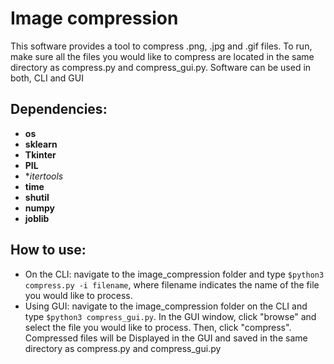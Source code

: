 # Image compression
This software provides a tool to compress .png, .jpg and .gif files. To run, make sure all the files you would like to compress are located in the same directory as compress.py and compress_gui.py. Software can be used in both, CLI and GUI

## Dependencies:

* **os**
* **sklearn**
* **Tkinter**
*  **PIL**
*  **itertools*
*  **time**
*  **shutil**
*  **numpy**
*  **joblib**

## How to use:

* On the CLI: navigate to the image_compression folder and type ```$python3 compress.py -i filename```, where filename indicates the name of the file you would like to process.
* Using GUI: navigate to the image_compression folder on the CLI and type ```$python3 compress_gui.py```. In the GUI window, click "browse" and select the file you would like to process. Then, click "compress". Compressed files will be Displayed in the GUI and saved in the same directory as compress.py and compress_gui.py

